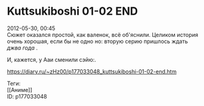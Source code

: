 Kuttsukiboshi 01-02 END
========================

   
 2012-05-30, 00:45   
  Сюжет оказался простой, как валенок, всё об'яснили. Целиком история очень хорошая, если бы не одно но: вторую серию пришлось ждать  *джва года*  .   
   
 И, кажется, у Ааи сменили сэйю:.   
    
 <https://diary.ru/~zHz00/p177033048_kuttsukiboshi-01-02-end.htm>   
   
 Теги:   
 [[Аниме]]   
 ID: p177033048